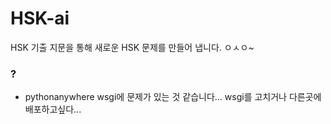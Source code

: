 # HSK-ai
HSK 기출 지문을 통해 새로운 HSK 문제를 만들어 냅니다. ㅇㅅㅇ~ 

### ?
* pythonanywhere wsgi에 문제가 있는 것 같습니다... wsgi를 고치거나 다른곳에 배포하고싶다...